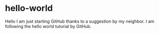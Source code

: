 # hello-world

Hello I am just starting GitHub thanks to a suggestion by my neighbor.
I am following the hello world tutorial by GitHub.
